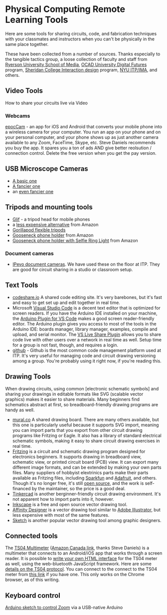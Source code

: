 # Physical Computing Remote Learning Tools

Here are some tools for sharing circuits, code, and fabrication techniques with your classmates and instructors when you can't be physically in the same place together. 

These have been collected from a number of sources. Thanks especially to the tangible tactics group, a loose collection of faculty and staff from  [Ryerson University School of Media](https://www.ryerson.ca/rta/About/), [OCAD University Digital Futures](https://www.ocadu.ca/academics/undergraduate-studies/digital-futures) program, [Sheridan College Interaction design](https://academics.sheridancollege.ca/programs/bachelor-of-interaction-design) program, [NYU ITP/IMA](https://itp.nyu.edu), and others.  

## Video Tools

How to share your circuits live via Video

### Webcams

[epocCam](https://www.kinoni.com/) - an app for iOS and Android that converts your mobile phone into a wireless camera for your computer. You run an app on your phone and on your personal computer, and your phone shows up as just another camera available to any Zoom, FaceTime, Skype, etc. Steve Daniels recommends you buy the app. It spares you a ton of ads AND give better reolsution / connection control.  Delete the free version when you get the pay version.

## USB Microscope Cameras
* [A basic one](https://www.amazon.ca/gp/product/B00XNYXQHE)
* [A fancier one](https://www.amazon.ca/STPCTOU-Wireless-Microscope-50X-1000X-Handheld/dp/B07YL3HZCB)
* an [even fancier one](https://www.amazon.ca/Jiusion-Microscope-Resolution-Magnification-Compatible/dp/B081F64YLB)


## Tripods and mounting tools

* [Glif](https://www.studioneat.com/products/glif) - a tripod head for mobile phones
* a [less expensive alternative](https://smile.amazon.com/gp/product/B072KNBV21/ref=ppx_yo_dt_b_search_asin_title?ie=UTF8&psc=1) from Amazon
* [Gorillapod flexible tripods](https://joby.com/us-en/gorillapod-flexible-camera-tripods/)
* [Gooseneck phone holder](https://www.amazon.com/Phone-Holder-Bed-Gooseneck-Mount/dp/B07PLF1KMB/) from Amazon
* [Gooseneck phone holder with Selfie Ring Light](https://www.amazon.com/dp/B07BTH1F3M/) from Amazon




### Document cameras

* [IPevo document cameras](https://www.ipevo.com/products/vz-r
). We have used these on the floor at ITP. They are good for circuit sharing in a studio or classroom setup.

## Text Tools

* [codeshare.io](https://codeshare.io/) A shared code editing site. It's very barebones, but it's fast and easy to get set up and edit together in real time. 
* Microsoft [Visual Studio Code](https://code.visualstudio.com/) is a decent text editor that is optimized for screen readers. If you have the Arduino IDE installed on your machine, the [Arduino Plugin for VS Code](https://marketplace.visualstudio.com/items?itemName=vsciot-vscode.vscode-arduino) makes a good screen reader-friendly editor. The Arduino plugin gives you access to most of the tools in the Arduino IDE: boards manager, library manager, examples, compile and upload, and serial monitor. The [VS Live Share Plugin](https://marketplace.visualstudio.com/items?itemName=MS-vsliveshare.vsliveshare) allows you to share code live with other users over a network in real time as well. Setup time for a group is not fast, though, and requires a login.
* [github](https://github.com/) - Github is the most common code management platform used at ITP. It's very useful for managing code and circuit drawing versioning among a group. You're probably using it right now, if you're reading this. 

## Drawing Tools

When drawing circuits, using common [electronic schematic symbols] and sharing your drawings in editable formats like SVG (scalable vector graphics) makes it easier to share materials. Many beginners find schematics abstract at first, so breadboard-friendly drawing programs are handy as well.

* [mural.co](https://www.mural.co/) A shared drawing board. There are many others available, but this one is particularly useful because it supports SVG import, meaning you can import parts that you export from other circuit drawing programs like Fritzing or Eagle. It also has a library of standard electrical schematic symbols, making it easy to share circuit drawing exercises in real time.
* [Fritzing](https://fritzing.org/) is a circuit and schematic drawing program designed for electronics beginners. It supports drawing in breadboard view, schematic view, or printed circuit board (PCB) view. It can export many different image formats, and can be extended by making your own parts files. Many suppliers of hobbyist elextrinics parts make their parts available as Fritzing files, including [Sparkfun](https://github.com/sparkfun/Fritzing_Parts) and [Adafruit](https://github.com/adafruit/Fritzing-Library), and others.  Though it's no longer free, it's still [open source](https://github.com/fritzing/fritzing-app), and the work is self-financed by the maintainer, so the price is a good deal. 
* [Tinkercad](https://www.tinkercad.com/learn/circuits) is another berginner-friendly circuit drawing environment. It's not apparent how to import parts into it, however.
* [Inkscape](https://inkscape.org/) is a free and open source vector drawing tool.
* [Affinity Designer](https://affinity.serif.com/en-us/designer/) is a vector drawing tool similar to [Adobe Illustrator](https://www.adobe.com/products/illustrator.html), but less expensive with most of the same features. 
* [Sketch](https://www.sketch.com/) is another popular vector drawing tool among graphic designers. 

## Connected tools

The [TS04 Multimeter](https://www.generaltools.com/ts04-digitalmultimeter) ([Amazon Canada link](https://www.amazon.ca/General-Tools-TS04-Multimeter-Auto-Ranging/dp/B01FHQ3V8O), thanks Steve Daniels) is a multimeter that connects to an Android/iOS app that works through a screen reader. It is possible to [write your own HTML interface](https://github.com/tigoe/TS04-Bluetooth-Meter) for the TS04 meter as well, using the web-bluetooth JavaScript framework. Here are some [details on the TS04 protocol](https://www.tigoe.com/pcomp/code/javascript/1309/). You can connect to the connect to the TS04 meter from [this link](https://htmlpreview.github.io/?https://raw.githubusercontent.com/tigoe/TS04-Bluetooth-Meter/master/index.html) if you have one. This only works on the Chrome browser, as of this writing. 

##  Keyboard control 

[Arduino sketch to control Zoom](https://github.com/ITPNYU/physcomp/tree/master/Labs/LabKeyboardZoom/KeyboardPushbuttonZoomControl) via a USB-native Arduino

